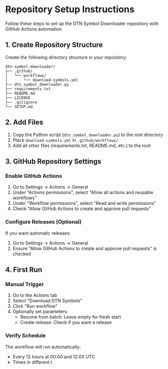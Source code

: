 # Repository Setup Instructions

Follow these steps to set up the DTN Symbol Downloader repository with GitHub Actions automation.

## 1. Create Repository Structure

Create the following directory structure in your repository:

```
dtn-symbol-downloader/
├── .github/
│   └── workflows/
│       └── download-symbols.yml
├── dtn_symbol_downloader.py
├── requirements.txt
├── README.md
├── LICENSE
├── .gitignore
└── SETUP.md
```

## 2. Add Files

1. Copy the Python script (`dtn_symbol_downloader.py`) to the root directory
2. Place `download-symbols.yml` in `.github/workflows/`
3. Add all other files (requirements.txt, README.md, etc.) to the root

## 3. GitHub Repository Settings

### Enable GitHub Actions

1. Go to Settings → Actions → General
2. Under "Actions permissions", select "Allow all actions and reusable workflows"
3. Under "Workflow permissions", select "Read and write permissions"
4. Check "Allow GitHub Actions to create and approve pull requests"

### Configure Releases (Optional)

If you want automatic releases:
1. Go to Settings → Actions → General
2. Ensure "Allow GitHub Actions to create and approve pull requests" is checked

## 4. First Run

### Manual Trigger

1. Go to the Actions tab
2. Select "Download DTN Symbols"
3. Click "Run workflow"
4. Optionally set parameters:
   - Resume from batch: Leave empty for fresh start
   - Create release: Check if you want a release

### Verify Schedule

The workflow will run automatically:
- Every 12 hours at 00:00 and 12:00 UTC
- Times in different t